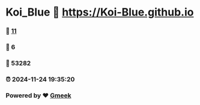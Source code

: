 # Koi_Blue :link: https://Koi-Blue.github.io 
### :page_facing_up: [11](https://Koi-Blue.github.io/tag.html) 
### :speech_balloon: 6 
### :hibiscus: 53282 
### :alarm_clock: 2024-11-24 19:35:20 
### Powered by :heart: [Gmeek](https://github.com/Meekdai/Gmeek)
